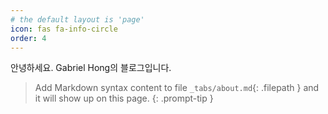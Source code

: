 ```yaml
---
# the default layout is 'page'
icon: fas fa-info-circle
order: 4
---
```


안녕하세요.
Gabriel Hong의 블로그입니다.

> Add Markdown syntax content to file `_tabs/about.md`{: .filepath } and it will show up on this page.
{: .prompt-tip }
